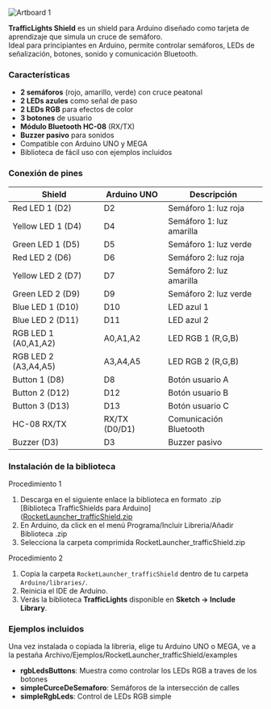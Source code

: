 ![Artboard 1](https://github.com/user-attachments/assets/f28bd189-3841-40d5-8fb8-9d2f6d0636e3)

**TrafficLights Shield** es un shield para Arduino diseñado como tarjeta de aprendizaje que simula un cruce de semáforo.  
Ideal para principiantes en Arduino, permite controlar semáforos, LEDs de señalización, botones, sonido y comunicación Bluetooth.

### Características
- **2 semáforos** (rojo, amarillo, verde) con cruce peatonal  
- **2 LEDs azules** como señal de paso  
- **2 LEDs RGB** para efectos de color  
- **3 botones** de usuario  
- **Módulo Bluetooth HC-08** (RX/TX)  
- **Buzzer pasivo** para sonidos  
- Compatible con Arduino UNO y MEGA  
- Biblioteca de fácil uso con ejemplos incluidos

### Conexión de pines

| Shield               | Arduino UNO   | Descripción                      |
|----------------------|---------------|----------------------------------|
| Red LED 1 (D2)       | D2            | Semáforo 1: luz roja             |
| Yellow LED 1 (D4)    | D4            | Semáforo 1: luz amarilla         |
| Green LED 1 (D5)     | D5            | Semáforo 1: luz verde            |
| Red LED 2 (D6)       | D6            | Semáforo 2: luz roja             |
| Yellow LED 2 (D7)    | D7            | Semáforo 2: luz amarilla         |
| Green LED 2 (D9)     | D9            | Semáforo 2: luz verde            |
| Blue LED 1 (D10)     | D10           | LED azul 1                       |
| Blue LED 2 (D11)     | D11           | LED azul 2                       |
| RGB LED 1 (A0,A1,A2) | A0,A1,A2      | LED RGB 1 (R,G,B)                |
| RGB LED 2 (A3,A4,A5) | A3,A4,A5      | LED RGB 2 (R,G,B)                |
| Button 1 (D8)        | D8            | Botón usuario A                  |
| Button 2 (D12)       | D12           | Botón usuario B                  |
| Button 3 (D13)       | D13           | Botón usuario C                  |
| HC-08 RX/TX          | RX/TX (D0/D1) | Comunicación Bluetooth           |
| Buzzer (D3)          | D3            | Buzzer pasivo                    |

### Instalación de la biblioteca

Procedimiento 1

1. Descarga en el siguiente enlace la biblioteca en formato .zip <br>
   [Biblioteca TrafficShields para Arduino]([RocketLauncher_trafficShield.zip](https://github.com/RocketLauncherCDMX/ShieldTrafficLights/releases/tag/v1.0.0)
1. En Arduino, da click en el menú Programa/Incluir Libreria/Añadir Biblioteca .zip
2. Selecciona la carpeta comprimida RocketLauncher_trafficShield.zip

Procedimiento 2

1. Copia la carpeta `RocketLauncher_trafficShield` dentro de tu carpeta `Arduino/libraries/`.
2. Reinicia el IDE de Arduino.
3. Verás la biblioteca **TrafficLights** disponible en **Sketch → Include Library**.



### Ejemplos incluidos

Una vez instalada o copiada la libreria, elige tu Arduino UNO o MEGA, ve a la pestaña Archivo/Ejemplos/RocketLauncher_trafficShield/examples

- **rgbLedsButtons**: Muestra como controlar los LEDs RGB a traves de los botones
- **simpleCurceDeSemaforo**: Semáforos de la intersección de calles
- **simpleRgbLeds**: Control de LEDs RGB simple

